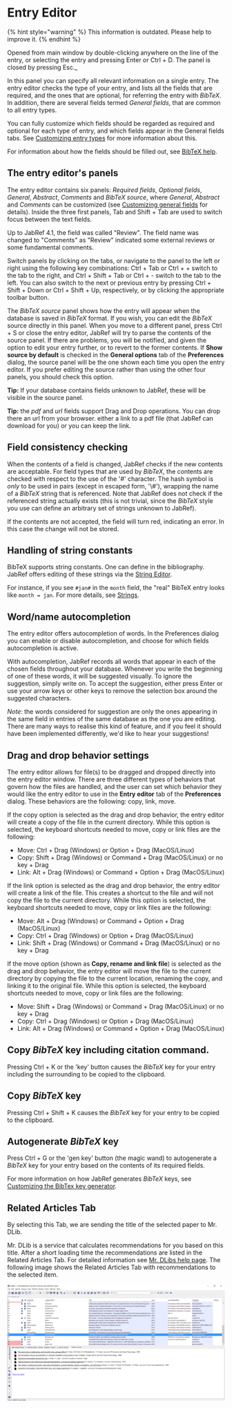 # Entry Editor

{% hint style="warning" %}
This information is outdated. Please help to improve it.
{% endhint %}

Opened from main window by double-clicking anywhere on the line of the entry, or selecting the entry and pressing Enter or Ctrl + D. The panel is closed by pressing Esc.\_

In this panel you can specify all relevant information on a single entry. The entry editor checks the type of your entry, and lists all the fields that are required, and the ones that are optional, for referring the entry with _BibTeX_. In addition, there are several fields termed _General fields_, that are common to all entry types.

You can fully customize which fields should be regarded as required and optional for each type of entry, and which fields appear in the General fields tabs. See [Customizing entry types](../setup/customentrytypes.md) for more information about this.

For information about how the fields should be filled out, see [BibTeX help](../fields/).

## The entry editor's panels

The entry editor contains six panels: _Required fields_, _Optional fields_, _General_, _Abstract_, _Comments_ and _BibTeX source_, where _General_, _Abstract_ and _Comments_ can be customized \(see [Customizing general fields](../setup/generalfields.md) for details\). Inside the three first panels, Tab and Shift + Tab are used to switch focus between the text fields.

Up to JabRef 4.1, the field was called "Review". The field name was changed to "Comments" as "Review" indicated some external reviews or some fundamental comments.

Switch panels by clicking on the tabs, or navigate to the panel to the left or right using the following key combinations: Ctrl + Tab or Ctrl + + switch to the tab to the right, and Ctrl + Shift + Tab or Ctrl + - switch to the tab to the left. You can also switch to the next or previous entry by pressing Ctrl + Shift + Down or Ctrl + Shift + Up, respectively, or by clicking the appropriate toolbar button.

The _BibTeX source_ panel shows how the entry will appear when the database is saved in _BibTeX_ format. If you wish, you can edit the _BibTeX_ source directly in this panel. When you move to a different panel, press Ctrl + S or close the entry editor, JabRef will try to parse the contents of the source panel. If there are problems, you will be notified, and given the option to edit your entry further, or to revert to the former contents. If **Show source by default** is checked in the **General options** tab of the **Preferences** dialog, the source panel will be the one shown each time you open the entry editor. If you prefer editing the source rather than using the other four panels, you should check this option.

**Tip:** If your database contains fields unknown to JabRef, these will be visible in the source panel.

**Tip:** the _pdf_ and _url_ fields support Drag and Drop operations. You can drop there an url from your browser. either a link to a pdf file \(that JabRef can download for you\) or you can keep the link.

## Field consistency checking

When the contents of a field is changed, JabRef checks if the new contents are acceptable. For field types that are used by _BibTeX_, the contents are checked with respect to the use of the '\#' character. The hash symbol is _only_ to be used in pairs \(except in escaped form, '\\#'\), wrapping the name of a _BibTeX_ string that is referenced. Note that JabRef does not check if the referenced string actually exists \(this is not trivial, since the _BibTeX_ style you use can define an arbitrary set of strings unknown to JabRef\). 

If the contents are not accepted, the field will turn red, indicating an error. In this case the change will not be stored.

## Handling of string constants

BibTeX supports string constants. One can define in the bibliography. JabRef offers editing of these strings via the [String Editor](../setup/stringeditor.md).

For instance, if you see `#jan#` in the `month` field, the "real" BibTeX entry looks like `month = jan`. For more details, see [Strings](../fields/strings.md).

## Word/name autocompletion

The entry editor offers autocompletion of words. In the Preferences dialog you can enable or disable autocompletion, and choose for which fields autocompletion is active.

With autocompletion, JabRef records all words that appear in each of the chosen fields throughout your database. Whenever you write the beginning of one of these words, it will be suggested visually. To ignore the suggestion, simply write on. To accept the suggestion, either press Enter or use your arrow keys or other keys to remove the selection box around the suggested characters.

_Note:_ the words considered for suggestion are only the ones appearing in the same field in entries of the same database as the one you are editing. There are many ways to realise this kind of feature, and if you feel it should have been implemented differently, we'd like to hear your suggestions!

## Drag and drop behavior settings

The entry editor allows for file\(s\) to be dragged and dropped directly into the entry editor window. There are three different types of behaviors that govern how the files are handled, and the user can set which behavior they would like the entry editor to use in the **Entry editor** tab of the **Preferences** dialog. These behaviors are the following: copy, link, move.

If the copy option is selected as the drag and drop behavior, the entry editor will create a copy of the file in the current directory. While this option is selected, the keyboard shortcuts needed to move, copy or link files are the following:

* Move: Ctrl + Drag \(Windows\) or Option + Drag \(MacOS/Linux\)
* Copy: Shift + Drag \(Windows\) or Command + Drag \(MacOS/Linux\) or no key + Drag
* Link: Alt + Drag \(Windows\) or Command + Option + Drag \(MacOS/Linux\)

If the link option is selected as the drag and drop behavior, the entry editor will create a link of the file. This creates a shortcut to the file and will not copy the file to the current directory. While this option is selected, the keyboard shortcuts needed to move, copy or link files are the following:

* Move: Alt + Drag \(Windows\) or Command + Option + Drag \(MacOS/Linux\)
* Copy: Ctrl + Drag \(Windows\) or Option + Drag \(MacOS/Linux\)
* Link: Shift + Drag \(Windows\) or Command + Drag \(MacOS/Linux\) or no key + Drag

If the move option \(shown as **Copy, rename and link file**\) is selected as the drag and drop behavior, the entry editor will move the file to the current directory by copying the file to the current location, renaming the copy, and linking it to the original file. While this option is selected, the keyboard shortcuts needed to move, copy or link files are the following:

* Move: Shift + Drag \(Windows\) or Command + Drag \(MacOS/Linux\) or no key + Drag
* Copy: Ctrl + Drag \(Windows\) or Option + Drag \(MacOS/Linux\)
* Link: Alt + Drag \(Windows\) or Command + Option + Drag \(MacOS/Linux\)

## Copy _BibTeX_ key including citation command.

Pressing Ctrl + K or the 'key' button causes the _BibTeX_ key for your entry including the surrounding to be copied to the clipboard.

## Copy _BibTeX_ key

Pressing Ctrl + Shift + K causes the _BibTeX_ key for your entry to be copied to the clipboard.

## Autogenerate _BibTeX_ key

Press Ctrl + G or the 'gen key' button \(the magic wand\) to autogenerate a _BibTeX_ key for your entry based on the contents of its required fields.

For more information on how JabRef generates _BibTeX_ keys, see [Customizing the BibTex key generator](../setup/bibtexkeypatterns.md).

## Related Articles Tab

By selecting this Tab, we are sending the title of the selected paper to Mr. DLib.

Mr. DLib is a service that calculates recommendations for you based on this title. After a short loading time the recommendations are listed in the Related Articles Tab. For detailed information see [Mr. DLibs help page](http://mr-dlib.org/information-for-users/information-about-mr-dlib-for-jabref-users/#). The following image shows the Related Articles Tab with recommendations to the selected item.

![Screenshot of the Related Articles Tab](../.gitbook/assets/sceenshot_related_articles_en%20%282%29%20%281%29%20%281%29%20%285%29%20%285%29%20%285%29%20%285%29%20%283%29.PNG)


